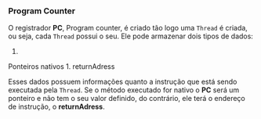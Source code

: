 ### Program Counter


O registrador **PC**, Program counter, é criado tão logo uma `Thread` é criada, ou seja, cada `Thread` possui o seu. Ele pode armazenar dois tipos de dados: 

1. 
Ponteiros nativos
1. 
returnAdress

Esses dados possuem informações quanto a instrução que está sendo executada pela `Thread`. Se o método executado for nativo o **PC** será um ponteiro e não tem o seu valor definido, do contrário, ele terá o endereço de instrução, o **returnAdress**.
